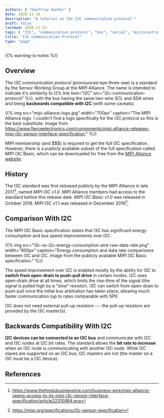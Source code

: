 ```yaml
---
authors: [ "Geoffrey Hunter" ]
date: 2020-11-18
description: "A tutorial on the I3C communication protocol."
draft: false
lastmod: 2020-11-22
tags: [ "I3C", "communication protocol", "bus", "serial", "microcontroller", "transceiver", "TX", "RX", "SCL", "SDA", "MIPI Alliance", "Sensor Working Group", "I2C", "open drain", "push-pull" ]
title: "I3C Communication Protocol"
type: "page"
---
```


{{% warning-is-notes %}}

## Overview

The _I3C communication protocol_ (pronounced eye-three-see) is a standard by the Sensor Working Group at the MIPI Alliance. The name is intended to indicate it's similarity to {{% link text="I2C" src="i2c-communication-protocol" %}}, with the bus having the same two-wire _SCL_ and _SDA_ wires and being **backwards compatible with I2C** (with some caveats).

{{% img src="mipi-alliance-logo.jpg" width="700px" caption="The MIPI Alliance logo. I couldn't find a logo specifically for the I3C protocol so this is the best substitute. Image from https://www.fierceelectronics.com/components/mipi-alliance-releases-mipi-i3c-sensor-interface-specification." %}}

MIPI membership (and $$$) is required to get the full I3C specification. However, there is a publicly available subset of the full specification called MIPI I3C Basic, which can be downloaded for free from the [MIPI Alliance website](https://resources.mipi.org/mipi-i3c-basic-v1-download).

## History

The I3C standard was first released publicly by the MIPI Alliance in late 2017[^hindu-business-line-i3c-release], named _MIPI I3C v1.0_. MIPI Alliance members had access to the standard before this release date. _MIPI I3C Basic v1.0_ was released in October 2018. MIPI I3C v1.1 was released in December 2019[^mipi-i3c-sensor-specification].

## Comparison With I2C

The MIPI I3C Basic specification states that I3C has significant energy consumption and bus speed improvements over I2C:

{{% img src="i3c-vs-i2c-energy-consumption-and-raw-data-rate.png" width="800px" caption="Energy consumption and data rate comparisons between I3C and I2C. Image from the publicly available MIPI I3C Basic specification." %}}

The speed improvement over I2C is enabled mostly by the ability for I3C to **switch from open-drain to push-pull drive** in certain modes. I2C uses open-drain drive at all times, which limits the rise-time of the signal (the signal is pulled high by a "slow" resistor). I3C can switch from open-drain to push-pull once the initial bus arbitration has taken place, allowing much faster communication (up to rates comparable with SPI).

I3C does not need external pull-up resistors --- the pull-up resistors are provided by the I3C master(s).

## Backwards Compatibility With I2C

**I2C devices can be connected to an I3C bus** and communicate with I2C and I3C nodes at I2C bit rates. The standard allows the **bit rate to increase** when an I3C node is communicating with another I3C node. While I2C slaves are supported on an I3C bus, I2C masters are not (the master on a I3C must be a I3C device). 

## References

[^hindu-business-line-i3c-release]: <https://www.thehindubusinessline.com/business-wire/mipi-alliance-opens-access-to-its-mipi-i3c-sensor-interface-specification/article22310984.ece>
[^mipi-i3c-sensor-specification]: <https://mipi.org/specifications/i3c-sensor-specification>